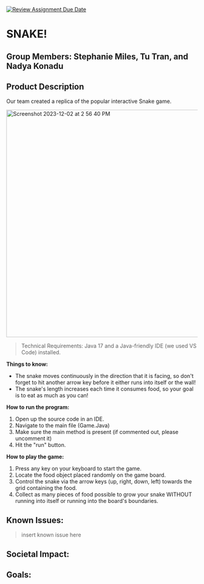 [![Review Assignment Due Date](https://classroom.github.com/assets/deadline-readme-button-24ddc0f5d75046c5622901739e7c5dd533143b0c8e959d652212380cedb1ea36.svg)](https://classroom.github.com/a/GqrHw_cP)
# SNAKE!

## __Group Members: Stephanie Miles, Tu Tran, and Nadya Konadu__

## __Product Description__

Our team created a replica of the popular interactive Snake game. 

<img width="597" alt="Screenshot 2023-12-02 at 2 56 40 PM" src="https://github.com/mac-comp128-fa23/course-project-02_steph_tu_nadya_snake/assets/118240368/fe8838d3-1962-4d9d-807e-472560ff9e8a">

> Technical Requirements: Java 17 and a Java-friendly IDE (we used VS Code) installed.

__Things to know:__

- The snake moves continuously in the direction that it is facing, so don't forget to hit another arrow key before it either runs into itself or the wall!
- The snake's length increases each time it consumes food, so your goal is to eat as much as you can!

__How to run the program:__

1. Open up the source code in an IDE.
2. Navigate to the main file (Game.Java)
3. Make sure the main method is present (if commented out, please uncomment it)
4. Hit the "run" button.

__How to play the game:__

1. Press any key on your keyboard to start the game.
2. Locate the food object placed randomly on the game board.
3. Control the snake via the arrow keys (up, right, down, left) towards the grid containing the food.
4. Collect as many pieces of food possible to grow your snake WITHOUT running into itself or running into the board's boundaries.

## __Known Issues:__

> insert known issue here

## __Societal Impact:__

## __Goals:__
   
